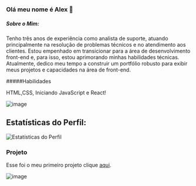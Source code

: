 ### Olá meu nome é Alex  👋

##### Sobre o Mim:

Tenho três anos de experiência como analista de suporte, atuando principalmente na resolução de problemas técnicos e no atendimento aos clientes. Estou empenhado em transicionar para a área de desenvolvimento front-end e, para isso, estou aprimorando minhas habilidades técnicas. Atualmente, dedico meu tempo a construir um portfólio robusto para exibir meus projetos e capacidades na área de front-end.

#####Habilidades


HTML,CSS, Iniciando JavaScript e React!

![image](https://github.com/Lostleleco/Lostleleco/assets/158625504/8f373b2a-a5a6-44d7-9517-c1e5b99c73ce)





## Estatísticas do Perfil:

![Estatísticas do Perfil](https://github-readme-stats.vercel.app/api?username=lostleleco&show_icons=true&theme=default)


### Projeto 

 Esse foi o meu primeiro projeto clique [aqui](https://exercicio-05-ebac.vercel.app/).



![image](https://github.com/Lostleleco/Lostleleco/assets/158625504/abb4a81a-56c5-4f95-8ae4-f9f75e7fa177)



